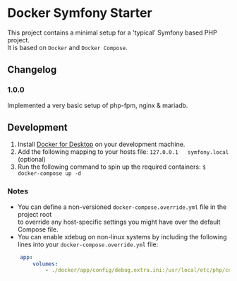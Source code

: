 # Docker Symfony Starter
This project contains a minimal setup for a 'typical' Symfony based PHP project.  
It is based on `Docker` and `Docker Compose`.  

## Changelog
### 1.0.0
Implemented a very basic setup of php-fpm, nginx & mariadb.  

## Development
1. Install [Docker for Desktop](https://www.docker.com/products/docker-desktop) on your development machine.
2. Add the following mapping to your hosts file: ```127.0.0.1   symfony.local``` (optional)
3. Run the following command to spin up the required containers: ```$ docker-compose up -d```

### Notes
* You can define a non-versioned ```docker-compose.override.yml``` file in the project root  
to override any host-specific settings you might have over the default Compose file.
* You can enable xdebug on non-linux systems by including the following lines into your ```docker-compose.override.yml``` file:
```yaml
    app:
        volumes:
            - ./docker/app/config/debug.extra.ini:/usr/local/etc/php/conf.d/91-debug.ini:ro
```
